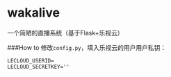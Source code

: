 # wakalive

一个简陋的直播系统（基于Flask+乐视云）

###How to
修改`config.py`，填入乐视云的用户用户私钥：
```
LECLOUD_USERID=
LECLOUD_SECRETKEY=''
```

